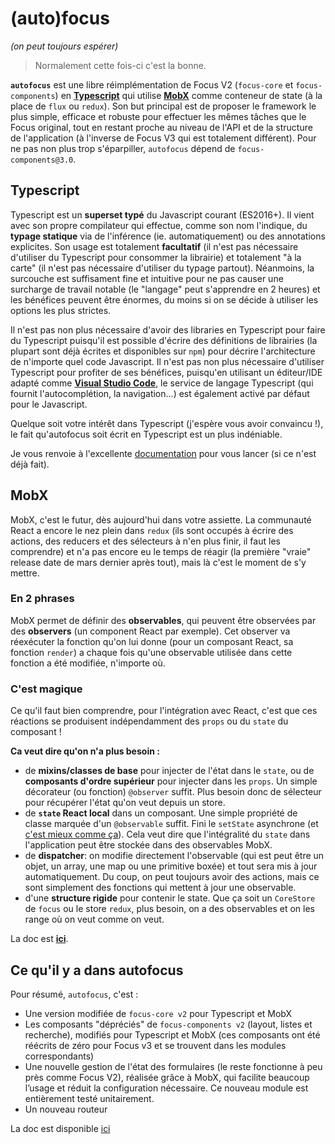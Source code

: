 # (auto)focus
*(on peut toujours espérer)*

> Normalement cette fois-ci c'est la bonne.

**`autofocus`** est une libre réimplémentation de Focus V2 (`focus-core` et `focus-components`) en **[Typescript](http://www.typescriptlang.org)** qui utilise **[MobX](http://mobxjs.github.io/mobx)** comme conteneur de state (à la place de `flux` ou `redux`).
Son but principal est de proposer le framework le plus simple, efficace et robuste pour effectuer les mêmes tâches que le Focus original, tout en restant proche au niveau de l'API et de la structure de l'application (à l'inverse de Focus V3 qui est totalement différent). Pour ne pas non plus trop s'éparpiller, `autofocus` dépend de `focus-components@3.0`.

## Typescript
Typescript est un **superset typé** du Javascript courant (ES2016+). Il vient avec son propre compilateur qui effectue, comme son nom l'indique, du **typage statique** via de l'inférence (ie. automatiquement) ou des annotations explicites. Son usage est totalement **facultatif** (il n'est pas nécessaire d'utiliser du Typescript pour consommer la librairie) et totalement "à la carte" (il n'est pas nécessaire d'utiliser du typage partout). Néanmoins, la surcouche est suffisament fine et intuitive pour ne pas causer une surcharge de travail notable (le "langage" peut s'apprendre en 2 heures) et les bénéfices peuvent être énormes, du moins si on se décide à utiliser les options les plus strictes.

Il n'est pas non plus nécessaire d'avoir des libraries en Typescript pour faire du Typescript puisqu'il est possible d'écrire des définitions de librairies (la plupart sont déjà écrites et disponibles sur `npm`) pour décrire l'architecture de n'importe quel code Javascript. Il n'est pas non plus nécessaire d'utiliser Typescript pour profiter de ses bénéfices, puisqu'en utilisant un éditeur/IDE adapté comme **[Visual Studio Code](http://code.visualstudio.com)**, le service de langage Typescript (qui fournit l'autocomplétion, la navigation...) est également activé par défaut pour le Javascript.

Quelque soit votre intérêt dans Typescript (j'espère vous avoir convaincu !), le fait qu'autofocus soit écrit en Typescript est un plus indéniable.

Je vous renvoie à l'excellente [documentation](http://www.typescriptlang.org/docs/tutorial.html) pour vous lancer (si ce n'est déjà fait).

## MobX
MobX, c'est le futur, dès aujourd'hui dans votre assiette. La communauté React a encore le nez plein dans `redux` (ils sont occupés à écrire des actions, des reducers et des sélecteurs à n'en plus finir, il faut les comprendre) et n'a pas encore eu le temps de réagir (la première "vraie" release date de mars dernier après tout), mais là c'est le moment de s'y mettre.

### En 2 phrases
MobX permet de définir des **observables**, qui peuvent être observées par des **observers** (un component React par exemple). Cet observer va réexécuter la fonction qu'on lui donne (pour un composant React, sa fonction `render`) a chaque fois qu'une observable utilisée dans cette fonction a été modifiée, n'importe où.

### C'est magique
Ce qu'il faut bien comprendre, pour l'intégration avec React, c'est que ces réactions se produisent indépendamment des `props` ou du `state` du composant !

**Ca veut dire qu'on n'a plus besoin :**
* de **mixins/classes de base** pour injecter de l'état dans le `state`, ou de **composants d'ordre supérieur** pour injecter dans les `props`. Un simple décorateur (ou fonction) `@observer` suffit. Plus besoin donc de sélecteur pour récupérer l'état qu'on veut depuis un store.
* de **`state` React local** dans un composant. Une simple propriété de classe marquée d'un `@observable` suffit. Fini le `setState` asynchrone (et [c'est mieux comme ça](https://medium.com/@mweststrate/3-reasons-why-i-stopped-using-react-setstate-ab73fc67a42e#.97vfrg1k0)). Cela veut dire que l'intégralité du `state` dans l'application peut être stockée dans des observables MobX.
* de **dispatcher**: on modifie directement l'observable (qui est peut être un objet, un array, une map ou une primitive boxée) et tout sera mis à jour automatiquement. Du coup, on peut toujours avoir des actions, mais ce sont simplement des fonctions qui mettent à jour une observable.
* d'une **structure rigide** pour contenir le state. Que ça soit un `CoreStore` de `focus` ou le store `redux`, plus besoin, on a des observables et on les range où on veut comme on veut.

La doc est **[ici](http://mobxjs.github.io/mobx)**.

## Ce qu'il y a dans autofocus
Pour résumé, `autofocus`, c'est :
- Une version modifiée de `focus-core v2` pour Typescript et MobX
- Les composants "dépréciés" de `focus-components v2` (layout, listes et recherche), modifiés pour Typescript et MobX (ces composants ont été réécrits de zéro pour Focus v3 et se trouvent dans les modules correspondants)
- Une nouvelle gestion de l'état des formulaires (le reste fonctionne à peu près comme Focus V2), réalisée grâce à MobX, qui facilite beaucoup l’usage et réduit la configuration nécessaire. Ce nouveau module est entièrement testé unitairement.
- Un nouveau routeur

La doc est disponible [ici](src)